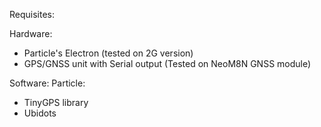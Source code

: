Requisites:

Hardware:

* Particle's Electron (tested on 2G version)
* GPS/GNSS unit with Serial output (Tested on NeoM8N GNSS module)

Software:
Particle:
* TinyGPS library
* Ubidots 
